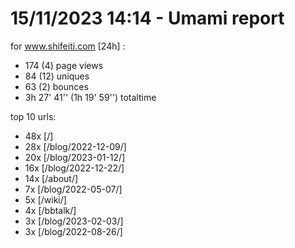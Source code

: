 # 15/11/2023 14:14 - Umami report
for www.shifeiti.com [24h] :

 - 174 (4) page views
 - 84 (12) uniques
 - 63 (2) bounces
 - 3h 27' 41'' (1h 19' 59'') totaltime


top 10 urls:
 - 48x [/]
 - 28x [/blog/2022-12-09/]
 - 20x [/blog/2023-01-12/]
 - 16x [/blog/2022-12-22/]
 - 14x [/about/]
 - 7x [/blog/2022-05-07/]
 - 5x [/wiki/]
 - 4x [/bbtalk/]
 - 3x [/blog/2023-02-03/]
 - 3x [/blog/2022-08-26/]


